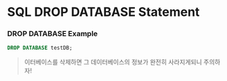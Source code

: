 ﻿# SQL DROP DATABASE Statement

### DROP DATABASE Example

```sql
DROP DATABASE testDB;
```

> 이터베이스를 삭제하면 그 데이터베이스의 정보가 완전히 사라지게되니 주의하자!
